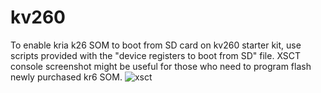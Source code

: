 # kv260
To enable kria k26 SOM to boot from SD card on kv260 starter kit, use scripts provided with the "device registers to boot from SD" file. XSCT console screenshot might be useful for those who need to program flash newly purchased kr6 SOM.
![xsct](https://user-images.githubusercontent.com/15190686/230725678-cf99243d-0216-47f7-857d-c0a4ca06442f.png)
